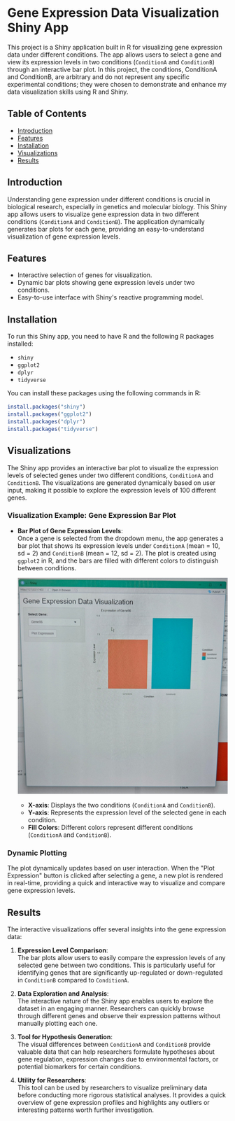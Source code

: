 # Gene Expression Data Visualization Shiny App

This project is a Shiny application built in R for visualizing gene expression data under different conditions. The app allows users to select a gene and view its expression levels in two conditions (`ConditionA` and `ConditionB`) through an interactive bar plot. In this project, the conditions, ConditionA and ConditionB, are arbitrary and do not represent any specific experimental conditions; they were chosen to demonstrate and enhance my data visualization skills using R and Shiny.

## Table of Contents

- [Introduction](#introduction)
- [Features](#features)
- [Installation](#installation)
- [Visualizations](#visualizations)
- [Results](#results)

## Introduction

Understanding gene expression under different conditions is crucial in biological research, especially in genetics and molecular biology. This Shiny app allows users to visualize gene expression data in two different conditions (`ConditionA` and `ConditionB`). The application dynamically generates bar plots for each gene, providing an easy-to-understand visualization of gene expression levels.

## Features

- Interactive selection of genes for visualization.
- Dynamic bar plots showing gene expression levels under two conditions.
- Easy-to-use interface with Shiny's reactive programming model.

## Installation

To run this Shiny app, you need to have R and the following R packages installed:

- `shiny`
- `ggplot2`
- `dplyr`
- `tidyverse`

You can install these packages using the following commands in R:

```r
install.packages("shiny")
install.packages("ggplot2")
install.packages("dplyr")
install.packages("tidyverse")
```


## Visualizations

The Shiny app provides an interactive bar plot to visualize the expression levels of selected genes under two different conditions, `ConditionA` and `ConditionB`. The visualizations are generated dynamically based on user input, making it possible to explore the expression levels of 100 different genes.

### Visualization Example: Gene Expression Bar Plot

- **Bar Plot of Gene Expression Levels**:  
  Once a gene is selected from the dropdown menu, the app generates a bar plot that shows its expression levels under `ConditionA` (mean = 10, sd = 2) and `ConditionB` (mean = 12, sd = 2). The plot is created using `ggplot2` in R, and the bars are filled with different colors to distinguish between conditions.

  ![Gene Expression Visualization](Gene_plot_2.jpg)

  - **X-axis**: Displays the two conditions (`ConditionA` and `ConditionB`).
  - **Y-axis**: Represents the expression level of the selected gene in each condition.
  - **Fill Colors**: Different colors represent different conditions (`ConditionA` and `ConditionB`).

### Dynamic Plotting

The plot dynamically updates based on user interaction. When the "Plot Expression" button is clicked after selecting a gene, a new plot is rendered in real-time, providing a quick and interactive way to visualize and compare gene expression levels.

## Results

The interactive visualizations offer several insights into the gene expression data:

1. **Expression Level Comparison**:  
   The bar plots allow users to easily compare the expression levels of any selected gene between two conditions. This is particularly useful for identifying genes that are significantly up-regulated or down-regulated in `ConditionB` compared to `ConditionA`.

2. **Data Exploration and Analysis**:  
   The interactive nature of the Shiny app enables users to explore the dataset in an engaging manner. Researchers can quickly browse through different genes and observe their expression patterns without manually plotting each one.

3. **Tool for Hypothesis Generation**:  
   The visual differences between `ConditionA` and `ConditionB` provide valuable data that can help researchers formulate hypotheses about gene regulation, expression changes due to environmental factors, or potential biomarkers for certain conditions.

4. **Utility for Researchers**:  
   This tool can be used by researchers to visualize preliminary data before conducting more rigorous statistical analyses. It provides a quick overview of gene expression profiles and highlights any outliers or interesting patterns worth further investigation.
